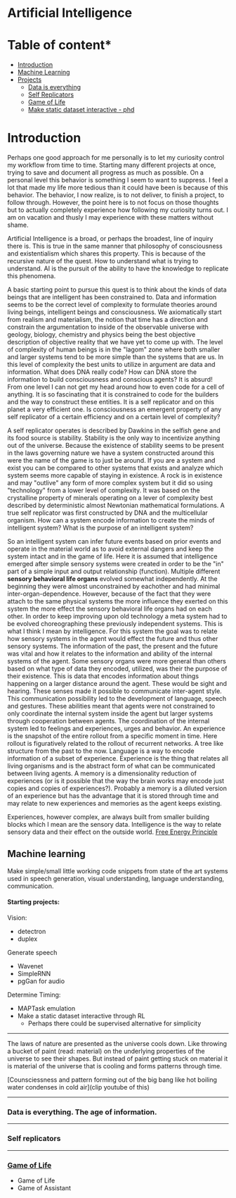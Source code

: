 # Artificial Intelligence

# Table of content*

* [Introduction](#introduction)
* [Machine Learning](##machine-learning)
* [Projects](#starting-projects)
  * [Data is everything](#starting-projects)
  * [Self Replicators](#starting-projects)
  * [Game of Life](#starting-projects)
  * [Make static dataset interactive - phd](#starting-projects)

# Introduction

Perhaps one good approach for me personally is to let my curiosity control my workflow from time to time. Starting many different projects at once, trying to save and document all progress as much as possible. On a personal level this behavior is something I seem to want to suppress. I feel a lot that made my life more tedious than it could have been is because of this behavior. The behavior, I now realize,  is to not deliver, to finish a project, to follow through. However, the point here is to not focus on those thoughts but to actually completely experience how following my curiosity turns out. I am on vacation and thusly I may experience with these matters without shame.

Artificial Intelligence is a broad, or perhaps the broadest, line of inquiry there is. This is true in the same manner that philosophy of consciousness and existentialism which shares this property. This is because of the recursive nature of the quest. How to understand what is trying to understand. AI is the pursuit of the ability to have the knowledge to replicate this phenomena. 

A basic starting point to pursue this quest is to think about the kinds of data beings that are intelligent has been constrained to. Data and information seems to be the correct level of complexity to formulate theories around living beings, intelligent beings and consciousness. We axiomatically start from realism and materialism, the notion that time has a direction and constrain the argumentation to inside of the observable universe with geology, biology, chemistry and physics being the best objective description of objective reality that we have yet to come up with. The level of complexity of human beings is in the "lagom" zone where both smaller and larger systems tend to be more simple than the systems that are us. In this level of complexity the best units to utilize in argument are data and information. What does DNA really code? How can DNA store the information to build consciousness and conscious agents? It is absurd! From one level I can not get my head around how to even code for a cell of anything. It is so fascinating that it is constrained to code for the builders and the way to construct these entities.  It is a self replicator and on this planet a very efficient one. Is consciousness an emergent property of any self replicator of a certain efficiency and on a certain level of complexity?

A self replicator operates is described by Dawkins in the selfish gene and its food source is stability. Stability is the only way to incentivize anything out of the universe.  Because the existence of stability seems to be present in the laws governing nature we have a system constructed around this were the name of the game is to just be around. If you are a system and exist you can be compared to other systems that exists and analyze which system seems more capable of staying in existence. A rock is in existence and may "outlive" any form of more complex system but it did so using "technology" from a lower level of complexity. It was based on the crystalline property of minerals operating on a lever of complexity best described by deterministic almost Newtonian mathematical formulations. A true self replicator was first constructed by DNA and the multicellular organism. How can a system encode information to create the minds of intelligent system?  What is the purpose of an intelligent system? 

So an intelligent system can infer future events based on prior events and operate in the material world as to avoid external dangers and keep the system intact and in the game of life. Here it is assumed that intelligence emerged after simple sensory systems were created in order to be the "in" part of a simple input and output relationship (function).  Multiple different <strong>sensory behavioral life organs</strong>  evolved somewhat independently. At the beginning they were almost unconstrained by eachother and had minimal inter-organ-dependence. However, because of the fact that they were attach to the same physical systems the more influence they exerted on this system the more effect the sensory behavioral life organs had on each other. In order to keep improving upon old technology a meta system had to be evolved choreographing these previously independent systems. This is what I think I mean by intelligence. For this system the goal was to relate how sensory systems in the agent would effect the future and thus other sensory systems. The information of the past, the present and the future was vital and how it relates to the information and ability of the internal systems of the agent. Some sensory organs were more general than others based on what type of data they encoded, utilized, was their the purpose of their existence. This is data that encodes information about things happening on a larger distance around the agent. These would be sight and hearing.  These senses made it possible to communicate inter-agent style. This communication possibility led to the development of language, speech and gestures. These abilities meant that agents were not constrained to only coordinate the internal system inside the agent but larger systems through cooperation between agents.  The coordination of the internal system led to feelings and experiences, urges and behavior. An experience is the snapshot of the entire rollout from a specific moment in time.  Here rollout is figuratively related to the rollout of recurrent networks. A tree like structure from the past to the now. Language is a way to encode information of a subset of experience. Experience is the thing that relates all living organisms and is the abstract form of what can be communicated between living agents. A memory is a dimensionality reduction of experiences (or is it possible that the way the brain works may encode just copies and copies of experiences?). Probably a memory is a diluted version of an experience but has the advantage that it is stored through time and may relate to new experiences and memories as the agent keeps existing.  

Experiences, however complex, are always built from smaller building blocks which I mean are the sensory data. Intelligence is the way to relate sensory data and their effect on the outside world. [Free Energy Principle]()



## Machine learning

Make simple/small little working code snippets from state of the art systems used in speech generation, visual understanding, language understanding, communication.


#### Starting projects:

Vision:
* detectron
* duplex

Generate speech
* Wavenet
* SimpleRNN
* pgGan for audio

Determine Timing:
* MAPTask emulation
* Make a static dataset interactive through RL
  * Perhaps there could be supervised alternative for simplicity





-------------------------------------------------

The laws of nature are presented as the universe cools down. Like throwing a bucket of paint (read: material) on the underlying properties of the universe to see their shapes.  But instead of paint getting stuck on material it is material of the universe that is cooling and forms patterns through time.

[Counsciessness and pattern forming out of the big bang like hot boiling water condenses
in cold air](clip youtube of this)


-------------------------------------------------
### Data is everything. The age of information.

-------------------------------------------------
### Self replicators


-------------------------------------------------
### [Game of Life](../games-of-life/games-of-life.md)

* Game of Life
* Game of Assistant
